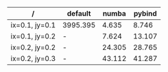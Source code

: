 |/|default|numba|pybind|
|---|---|---|---|
|ix=0.1, jy=0.1|3995.395|4.635|8.746|
|ix=0.1, jy=0.2|-|7.624|13.107|
|ix=0.2, jy=0.2|-|24.305|28.765|
|ix=0.2, jy=0.3|-|43.112|41.287|